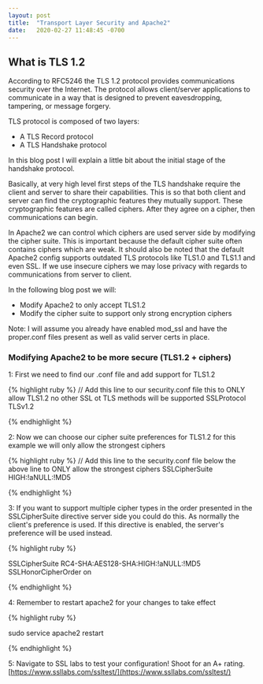 ```yaml
---
layout: post
title:  "Transport Layer Security and Apache2"
date:   2020-02-27 11:48:45 -0700
---
```


## What is TLS 1.2

<!--break-->

According to RFC5246 the TLS 1.2 protocol provides communications security over the Internet.  The protocol allows client/server applications to communicate in a 
way that is designed to prevent eavesdropping, tampering, or message forgery.

TLS protocol is composed of two layers:  
* A TLS Record protocol  
* A TLS Handshake protocol

In this blog post I will explain a little bit about the initial stage of the handshake protocol.

Basically, at very high level first steps of the TLS handshake require the client and server to share their capabilities. This is so that both client and server
can find the cryptographic features they mutually support. These cryptographic features are called ciphers. After they agree on a cipher, then communications 
can begin.

In Apache2 we can control which ciphers are used server side by modifying the cipher suite. This is important because the default cipher suite often contains
ciphers which are weak. It should also be noted that the default Apache2 config supports outdated TLS protocols like TLS1.0 and TLS1.1 and even SSL. If we use
insecure ciphers we may lose privacy with regards to communications from server to client. 

In the following blog post we will:
* Modify Apache2 to only accept TLS1.2
* Modify the cipher suite to support only strong encryption ciphers

Note: I will assume you already have enabled mod_ssl and have the proper.conf files present as well as valid server certs in place.

### Modifying Apache2 to be more secure (TLS1.2 + ciphers) 

1: First we need to find our .conf file and add support for TLS1.2


{% highlight ruby %}
// Add this line to our security.conf file this to ONLY allow TLS1.2 no other SSL ot TLS methods will be supported
SSLProtocol TLSv1.2

{% endhighlight %}


2: Now we can choose our cipher suite preferences for TLS1.2 for this example we will only allow the strongest ciphers

{% highlight ruby %}
// Add this line to the security.conf file below the above line to ONLY allow the strongest ciphers 
SSLCipherSuite HIGH:!aNULL:!MD5

{% endhighlight %}

3: If you want to support multiple cipher types in the order presented in the SSLCipherSuite directive server side you could do this. As
normally the client's preference is used. If this directive is enabled, the server's preference will be used instead.

{% highlight ruby %}

SSLCipherSuite RC4-SHA:AES128-SHA:HIGH:!aNULL:!MD5
SSLHonorCipherOrder on 

{% endhighlight %}

4: Remember to restart apache2 for your changes to take effect

{% highlight ruby %}

sudo service apache2 restart

{% endhighlight %}

5: Navigate to SSL labs to test your configuration! Shoot for an A+ rating.
[https://www.ssllabs.com/ssltest/](https://www.ssllabs.com/ssltest/)


